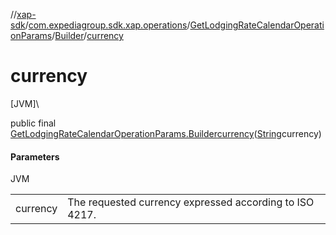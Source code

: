 //[xap-sdk](../../../../index.md)/[com.expediagroup.sdk.xap.operations](../../index.md)/[GetLodgingRateCalendarOperationParams](../index.md)/[Builder](index.md)/[currency](currency.md)

# currency

[JVM]\

public final [GetLodgingRateCalendarOperationParams.Builder](index.md)[currency](currency.md)([String](https://docs.oracle.com/javase/8/docs/api/java/lang/String.html)currency)

#### Parameters

JVM

| | |
|---|---|
| currency | The requested currency expressed according to ISO 4217. |
